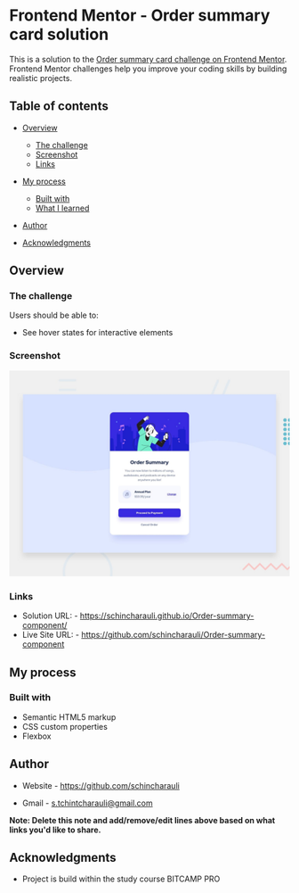 # Frontend Mentor - Order summary card solution

This is a solution to the [Order summary card challenge on Frontend Mentor](https://www.frontendmentor.io/challenges/order-summary-component-QlPmajDUj). Frontend Mentor challenges help you improve your coding skills by building realistic projects. 

## Table of contents

- [Overview](#overview)
  - [The challenge](#the-challenge)
  - [Screenshot](#screenshot)
  - [Links](#links)
- [My process](#my-process)
  - [Built with](#built-with)
  - [What I learned](#what-i-learned)

- [Author](#author)
- [Acknowledgments](#acknowledgments)



## Overview

### The challenge

Users should be able to:

- See hover states for interactive elements

### Screenshot

![](./images/desktop-preview.jpg)




### Links

- Solution URL: - https://schincharauli.github.io/Order-summary-component/
- Live Site URL: - https://github.com/schincharauli/Order-summary-component

## My process

### Built with

- Semantic HTML5 markup
- CSS custom properties
- Flexbox



## Author

- Website - https://github.com/schincharauli

- Gmail - s.tchintcharauli@gmail.com

**Note: Delete this note and add/remove/edit lines above based on what links you'd like to share.**

## Acknowledgments

- Project is build within the study course BITCAMP PRO

